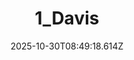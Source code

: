 ---
title: "1_Davis"
description: ""
image: "/uploads/photos/0008-1_Davis.webp"
display: "/uploads/photos/0008-1_Davis-display.webp"
thumbnail: "/uploads/photos/0008-1_Davis-thumb.webp"
width: 6000
height: 4000
featured: false
date: 2025-10-30T08:49:18.614Z
order: 0
---